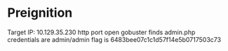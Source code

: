 # Preignition
Target IP: 10.129.35.230
http port open
gobuster finds admin.php
credentials are admin/admin
flag is 6483bee07c1c1d57f14e5b0717503c73
